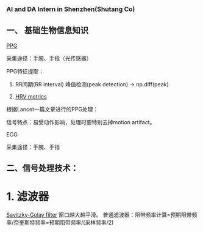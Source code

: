 ### AI and DA Intern in Shenzhen(Shutang Co)
## 一、 基础生物信息知识
[PPG](https://blog.csdn.net/wxq_1993/article/details/104022784)

采集途径：手腕、手指（光传感器）

PPG特征提取：
1. RR间期(RR interval)
峰值检测(peak detection) -> np.diff(peak) 

2. [HRV metrics](https://github.com/Aura-healthcare/hrvanalysis/blob/master/LICENSE)

根据Lancet一篇文章进行的PPG处理：


信号特点：易受动作影响，处理时要特别去掉motion artifact。

ECG

采集途径：手腕、手指

## 二、信号处理技术：
# 1. 滤波器
[Savitzky-Golay filter](https://blog.csdn.net/qq_20823641/article/details/51537461) 窗口越大越平滑。
普通滤波器：阻带频率计算=预期阻带频率/奈奎斯特频率=预期阻带频率/(采样频率/2)


